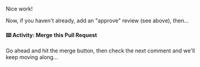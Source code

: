 Nice work! 

Now, if you haven't already, add an "approve" review (see above), then...

#### :keyboard: Activity: Merge this Pull Request 

Go ahead and hit the merge button, then check the next comment and we'll keep moving along...
